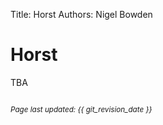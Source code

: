 Title: Horst
Authors: Nigel Bowden

# Horst

TBA


<small><br><i>Page last updated: {{ git_revision_date }} </i></small>